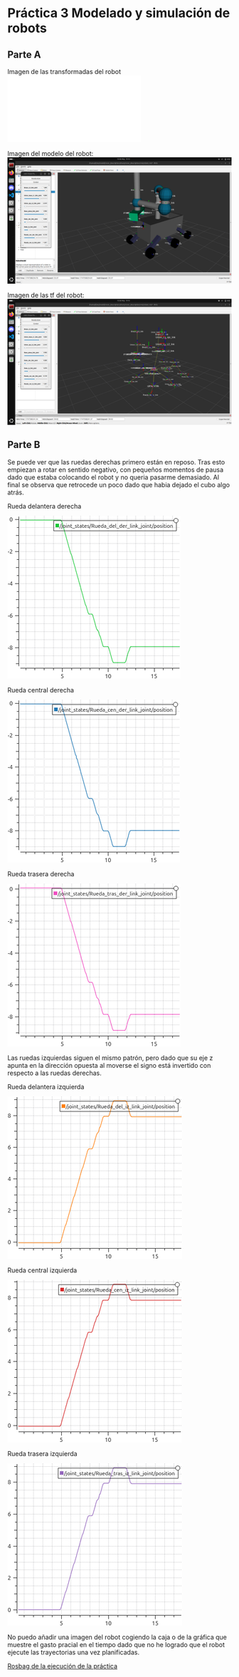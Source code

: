 # Práctica 3 Modelado y simulación de robots


## Parte A

Imagen de las transformadas del robot
![tf_tree](data/rover_frames.pdf)


Imagen del modelo del robot:
![rover_model](data/rover_model.png)


Imagen de las tf del robot:
![rover_tf](data/rover_tfs.png)

## Parte B

Se puede ver que las ruedas derechas primero están en reposo. Tras esto empiezan a rotar en sentido negativo, con pequeños momentos de pausa dado que estaba colocando el robot y no queria pasarme demasiado. Al final se observa que retrocede un poco dado que habia dejado el cubo algo atrás.

Rueda delantera derecha

![del_der](data/plot_del_der.png)

Rueda central derecha

![del_der](data/plot_cen_der.png)

Rueda trasera derecha

![del_der](data/plot_tras_der.png)

Las ruedas izquierdas siguen el mismo patrón, pero dado que su eje z apunta en la dirección opuesta al moverse el signo está invertido con respecto a las ruedas derechas.

Rueda delantera izquierda

![del_der](data/plot_del_iz.png)

Rueda central izquierda

![del_der](data/plot_cen_iz.png)

Rueda trasera izquierda

![del_der](data/plot_tras_iz.png)


No puedo añadir una imagen del robot cogiendo la caja o de la gráfica que muestre el gasto pracial en el tiempo dado que no he logrado que el robot ejecute las trayectorias una vez planificadas.


[Rosbag de la ejecución de la práctica](https://urjc-my.sharepoint.com/:f:/g/personal/d_lopezm_2022_alumnos_urjc_es/ErMHlDa3HJNNtZf15pczcjMBOtxUywlsjJ3Jw8LkqS-MvA?e=a9YT0R)
